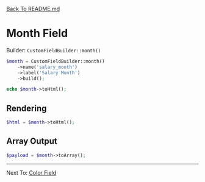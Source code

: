 [Back To README.md](../../README.md)

# Month Field

Builder: `CustomFieldBuilder::month()`

```php
$month = CustomFieldBuilder::month()
    ->name('salary_month')
    ->label('Salary Month')
    ->build();

echo $month->toHtml();
```

## Rendering

```php
$html = $month->toHtml();
```

## Array Output

```php
$payload = $month->toArray();
```

---

Next To: [Color Field](color.md)
